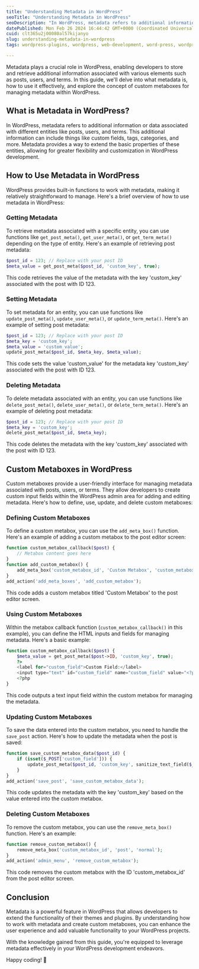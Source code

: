 ```yaml
---
title: "Understanding Metadata in WordPress"
seoTitle: "Understanding Metadata in WordPress"
seoDescription: "In WordPress, metadata refers to additional information or data associated with different entities like posts, users, and terms."
datePublished: Mon Feb 26 2024 16:44:42 GMT+0000 (Coordinated Universal Time)
cuid: clt365u2j00080al57kijanyo
slug: understanding-metadata-in-wordpress
tags: wordpress-plugins, wordpress, web-development, word-press, wordpress-core, wordpress-metadata, custom-meta-boxes

---
```


Metadata plays a crucial role in WordPress, enabling developers to store and retrieve additional information associated with various elements such as posts, users, and terms. In this guide, we'll delve into what metadata is, how to use it effectively, and explore the concept of custom metaboxes for managing metadata within WordPress.

## What is Metadata in WordPress?

In WordPress, metadata refers to additional information or data associated with different entities like posts, users, and terms. This additional information can include things like custom fields, tags, categories, and more. Metadata provides a way to extend the basic properties of these entities, allowing for greater flexibility and customization in WordPress development.

## How to Use Metadata in WordPress

WordPress provides built-in functions to work with metadata, making it relatively straightforward to manage. Here's a brief overview of how to use metadata in WordPress:

### Getting Metadata

To retrieve metadata associated with a specific entity, you can use functions like `get_post_meta()`, `get_user_meta()`, or `get_term_meta()` depending on the type of entity. Here's an example of retrieving post metadata:

```php
$post_id = 123; // Replace with your post ID
$meta_value = get_post_meta($post_id, 'custom_key', true);
```

This code retrieves the value of the metadata with the key 'custom\_key' associated with the post with ID 123.

### Setting Metadata

To set metadata for an entity, you can use functions like `update_post_meta()`, `update_user_meta()`, or `update_term_meta()`. Here's an example of setting post metadata:

```php
$post_id = 123; // Replace with your post ID
$meta_key = 'custom_key';
$meta_value = 'custom_value';
update_post_meta($post_id, $meta_key, $meta_value);
```

This code sets the value 'custom\_value' for the metadata key 'custom\_key' associated with the post with ID 123.

### Deleting Metadata

To delete metadata associated with an entity, you can use functions like `delete_post_meta()`, `delete_user_meta()`, or `delete_term_meta()`. Here's an example of deleting post metadata:

```php
$post_id = 123; // Replace with your post ID
$meta_key = 'custom_key';
delete_post_meta($post_id, $meta_key);
```

This code deletes the metadata with the key 'custom\_key' associated with the post with ID 123.

## Custom Metaboxes in WordPress

Custom metaboxes provide a user-friendly interface for managing metadata associated with posts, users, or terms. They allow developers to create custom input fields within the WordPress admin area for adding and editing metadata. Here's how to define, use, update, and delete custom metaboxes:

### Defining Custom Metaboxes

To define a custom metabox, you can use the `add_meta_box()` function. Here's an example of adding a custom metabox to the post editor screen:

```php
function custom_metabox_callback($post) {
    // Metabox content goes here
}
function add_custom_metabox() {
    add_meta_box('custom_metabox_id', 'Custom Metabox', 'custom_metabox_callback', 'post', 'normal', 'default');
}
add_action('add_meta_boxes', 'add_custom_metabox');
```

This code adds a custom metabox titled 'Custom Metabox' to the post editor screen.

### Using Custom Metaboxes

Within the metabox callback function (`custom_metabox_callback()` in this example), you can define the HTML inputs and fields for managing metadata. Here's a basic example:

```php
function custom_metabox_callback($post) {
    $meta_value = get_post_meta($post->ID, 'custom_key', true);
    ?>
    <label for="custom_field">Custom Field:</label>
    <input type="text" id="custom_field" name="custom_field" value="<?php echo esc_attr($meta_value); ?>">
    <?php
}
```

This code outputs a text input field within the custom metabox for managing the metadata.

### Updating Custom Metaboxes

To save the data entered into the custom metabox, you need to handle the `save_post` action. Here's how to update the metadata when the post is saved:

```php
function save_custom_metabox_data($post_id) {
    if (isset($_POST['custom_field'])) {
        update_post_meta($post_id, 'custom_key', sanitize_text_field($_POST['custom_field']));
    }
}
add_action('save_post', 'save_custom_metabox_data');
```

This code updates the metadata with the key 'custom\_key' based on the value entered into the custom metabox.

### Deleting Custom Metaboxes

To remove the custom metabox, you can use the `remove_meta_box()` function. Here's an example:

```php
function remove_custom_metabox() {
    remove_meta_box('custom_metabox_id', 'post', 'normal');
}
add_action('admin_menu', 'remove_custom_metabox');
```

This code removes the custom metabox with the ID 'custom\_metabox\_id' from the post editor screen.

## Conclusion

Metadata is a powerful feature in WordPress that allows developers to extend the functionality of their themes and plugins. By understanding how to work with metadata and create custom metaboxes, you can enhance the user experience and add valuable functionality to your WordPress projects.

With the knowledge gained from this guide, you're equipped to leverage metadata effectively in your WordPress development endeavors.

Happy coding! 🚀